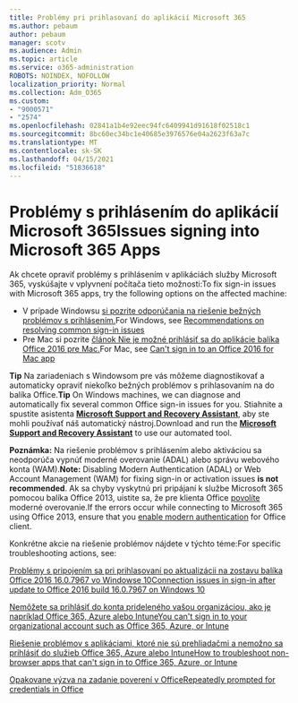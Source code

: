 ```yaml
---
title: Problémy pri prihlasovaní do aplikácií Microsoft 365
ms.author: pebaum
author: pebaum
manager: scotv
ms.audience: Admin
ms.topic: article
ms.service: o365-administration
ROBOTS: NOINDEX, NOFOLLOW
localization_priority: Normal
ms.collection: Adm_O365
ms.custom:
- "9000571"
- "2574"
ms.openlocfilehash: 02841a1b4e92eec94fc6409941d91618f02518c1
ms.sourcegitcommit: 8bc60ec34bc1e40685e3976576e04a2623f63a7c
ms.translationtype: MT
ms.contentlocale: sk-SK
ms.lasthandoff: 04/15/2021
ms.locfileid: "51836618"
---
```

# <a name="issues-signing-into-microsoft-365-apps"></a><span data-ttu-id="8111f-102">Problémy s prihlásením do aplikácií Microsoft 365</span><span class="sxs-lookup"><span data-stu-id="8111f-102">Issues signing into Microsoft 365 Apps</span></span>

<span data-ttu-id="8111f-103">Ak chcete opraviť problémy s prihlásením v aplikáciách služby Microsoft 365, vyskúšajte v vplyvnení počítača tieto možnosti:</span><span class="sxs-lookup"><span data-stu-id="8111f-103">To fix sign-in issues with Microsoft 365 apps, try the following options on the affected machine:</span></span>  

- <span data-ttu-id="8111f-104">V prípade Windowsu [si pozrite odporúčania na riešenie bežných problémov s prihlásením.](https://docs.microsoft.com/office365/troubleshoot/administration/disabling-adal-wam-not-recommended#recommendations-on-resolving-common-sign-in-issues)</span><span class="sxs-lookup"><span data-stu-id="8111f-104">For Windows, see [Recommendations on resolving common sign-in issues](https://docs.microsoft.com/office365/troubleshoot/administration/disabling-adal-wam-not-recommended#recommendations-on-resolving-common-sign-in-issues)</span></span>
- <span data-ttu-id="8111f-105">Pre Mac si pozrite  [článok Nie je možné prihlásiť sa do aplikácie balíka Office 2016 pre Mac.](https://docs.microsoft.com/office365/troubleshoot/authentication/sign-in-to-office-2016-for-mac-fail)</span><span class="sxs-lookup"><span data-stu-id="8111f-105">For Mac, see  [Can't sign in to an Office 2016 for Mac app](https://docs.microsoft.com/office365/troubleshoot/authentication/sign-in-to-office-2016-for-mac-fail)</span></span>

<span data-ttu-id="8111f-106">**Tip** Na zariadeniach s Windowsom pre vás môžeme diagnostikovať a automaticky opraviť niekoľko bežných problémov s prihlasovaním na do balíka Office.</span><span class="sxs-lookup"><span data-stu-id="8111f-106">**Tip** On Windows machines, we can diagnose and automatically fix several common Office sign-in issues for you.</span></span> <span data-ttu-id="8111f-107">Stiahnite a spustite asistenta **[Microsoft Support and Recovery Assistant](https://aka.ms/SaRA-OfficeSignInScenario)**, aby ste mohli používať náš automatický nástroj.</span><span class="sxs-lookup"><span data-stu-id="8111f-107">Download and run the  **[Microsoft Support and Recovery Assistant](https://aka.ms/SaRA-OfficeSignInScenario)** to use our automated tool.</span></span>

<span data-ttu-id="8111f-108">**Poznámka:** Na riešenie problémov s prihlásením alebo aktiváciou sa neodporúča vypnúť moderné overovanie (ADAL) alebo správu webového konta (WAM).</span><span class="sxs-lookup"><span data-stu-id="8111f-108">**Note:** Disabling Modern Authentication (ADAL) or Web Account Management (WAM) for fixing sign-in or activation issues  **is not recommended**.</span></span> <span data-ttu-id="8111f-109">Ak sa chyby vyskytnú pri pripájaní k službe Microsoft 365 pomocou balíka Office 2013, uistite sa, že pre klienta Office [povolíte](https://docs.microsoft.com/microsoft-365/admin/security-and-compliance/enable-modern-authentication)  moderné overovanie.</span><span class="sxs-lookup"><span data-stu-id="8111f-109">If the errors occur while connecting to Microsoft 365 using Office 2013, ensure that you [enable modern authentication](https://docs.microsoft.com/microsoft-365/admin/security-and-compliance/enable-modern-authentication)  for Office client.</span></span>

<span data-ttu-id="8111f-110">Konkrétne akcie na riešenie problémov nájdete v týchto téme:</span><span class="sxs-lookup"><span data-stu-id="8111f-110">For specific troubleshooting actions, see:</span></span>

[<span data-ttu-id="8111f-111">Problémy s pripojením sa pri prihlasovaní po aktualizácii na zostavu balíka Office 2016 16.0.7967 vo Windowse 10</span><span class="sxs-lookup"><span data-stu-id="8111f-111">Connection issues in sign-in after update to Office 2016 build 16.0.7967 on Windows 10</span></span>](https://docs.microsoft.com/office365/troubleshoot/administration/connection-issue-when-sign-in-office-2016)  

[<span data-ttu-id="8111f-112">Nemôžete sa prihlásiť do konta prideleného vašou organizáciou, ako je napríklad Office 365, Azure alebo Intune</span><span class="sxs-lookup"><span data-stu-id="8111f-112">You can't sign in to your organizational account such as Office 365, Azure, or Intune</span></span>](https://docs.microsoft.com/office365/troubleshoot/authentication/sign-in-to-office-365-azure-intune)

[<span data-ttu-id="8111f-113">Riešenie problémov s aplikáciami, ktoré nie sú prehliadačmi a nemožno sa prihlásiť do služieb Office 365, Azure alebo Intune</span><span class="sxs-lookup"><span data-stu-id="8111f-113">How to troubleshoot non-browser apps that can't sign in to Office 365, Azure, or Intune</span></span>](https://support.office.com/article/how-to-troubleshoot-non-browser-apps-that-can-t-sign-in-to-office-365-azure-or-intune-3ba1b268-66f6-462c-b0e5-070f5c2603c1?ui=en-US&rs=en-US&ad=US)

[<span data-ttu-id="8111f-114">Opakovane výzva na zadanie poverení v Office</span><span class="sxs-lookup"><span data-stu-id="8111f-114">Repeatedly prompted for credentials in Office</span></span>](https://docs.microsoft.com/office365/troubleshoot/authentication/access-denied-when-connect-to-office-365)